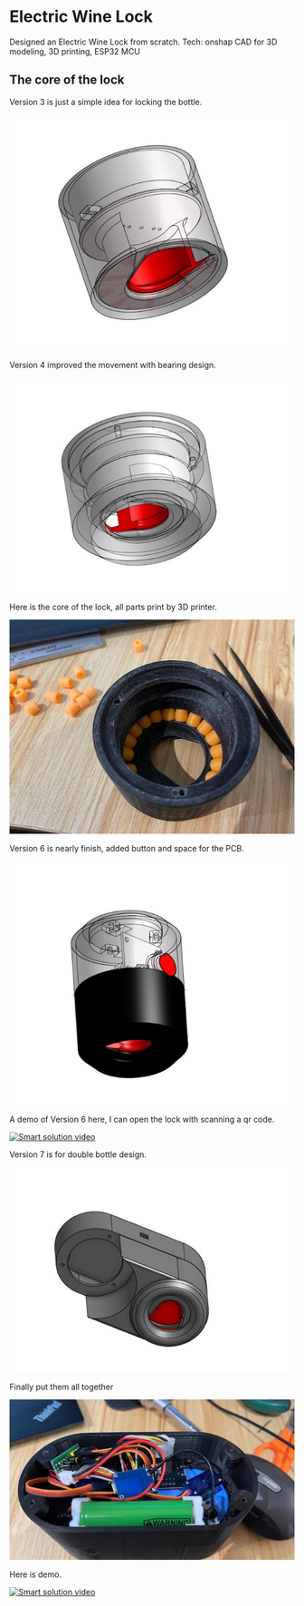 # Electric Wine Lock

Designed an Electric Wine Lock from scratch. Tech: onshap CAD for 3D modeling, 3D printing, ESP32 MCU

## The core of the lock

Version 3 is just a simple idea for locking the bottle.

![alt text](PrototypeV3.jpg)

Version 4 improved the movement with bearing design.

![alt text](PrototypeV4_2.jpg)

Here is the core of the lock, all parts print by 3D printer.

![alt text](start-from-scratch.jpg)

Version 6 is nearly finish, added button and space for the PCB.

![alt text](PrototypeV6_2.jpg)

A demo of Version 6 here, I can open the lock with scanning a qr code.

[![Smart solution video](https://img.youtube.com/vi/FYkH1JAJqAI/0.jpg)](https://youtube.com/shorts/FYkH1JAJqAI)

Version 7 is for double bottle design.

![alt text](PrototypeV7_2.jpg)

Finally put them all together

![alt text](prototype.jpg)

Here is demo.

[![Smart solution video](https://img.youtube.com/vi/tDtJUlGvDTQ/0.jpg)](https://youtube.com/shorts/tDtJUlGvDTQ)